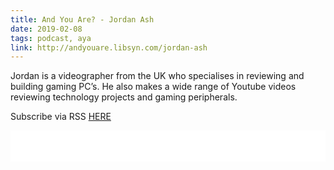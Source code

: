 ```yaml
---
title: And You Are? - Jordan Ash
date: 2019-02-08
tags: podcast, aya
link: http://andyouare.libsyn.com/jordan-ash
---
```

Jordan is a videographer from the UK who specialises in reviewing and building gaming PC’s. He also makes a wide range of Youtube videos reviewing technology projects and gaming peripherals.

Subscribe via RSS [HERE](http://andyouare.libsyn.com/rss)

<iframe style="border: none" src="//html5-player.libsyn.com/embed/episode/id/8492948/height/100/theme/standard-mini/thumbnail/no/preload/no/direction/backward/" height="50" width="100%" scrolling="no"  allowfullscreen webkitallowfullscreen mozallowfullscreen oallowfullscreen msallowfullscreen></iframe>
